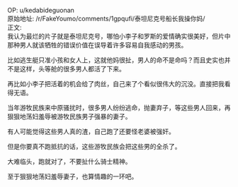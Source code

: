
OP: u/kedabideguonan  
原始地址: /r/FakeYoumo/comments/1gpqufi/泰坦尼克号船长我操你妈/  
正文:  
我认为最烂的片子就是泰坦尼克号，哪怕小李子和罗斯的爱情确实很美好，但片中那种男人就该牺牲的错误价值在误导着许多容易自我感动的男孩。

比如逃生艇只准小孩和女人上，这就他妈很扯，男人的命不是命吗？而且史实也并不是这样，头等舱的很多男人都活了下来。

再比如小李子把活着的机会给了肉丝，自己来了个看似很伟大的沉没。直接把我看得无语。

当年游牧民族来中原骚扰时，很多男人纷纷逃命，抛妻弃子，等这些男人回来，再狠狠地荡妇羞辱被游牧民族男子强暴的妻子。

有人可能觉得这些男人真的渣，自己跑了还要怪老婆被强奸。

但是你要真不跑抵抗的话，这些游牧民族会把这些男的全杀了。

大难临头，跑就对了，不要扯什么骑士精神。

至于狠狠地荡妇羞辱妻子，也算情趣的一环吧。
